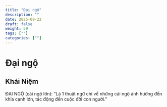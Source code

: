 ```yaml
---
title: "Đại ngộ"
description: ""
date: 2025-09-22
draft: false
weight: 59
tags: [""]
categories: [""]
---
```


# Đại ngộ

<!-- **Mã:** 
**Nhóm:**  -->

## Khái Niệm

ĐẠI NGỘ (cái ngộ lớn): “Là 1 thuật ngữ chỉ về những cái ngộ ảnh hưởng đến khía cạnh lớn, tác động đến cuộc đời con người.”
